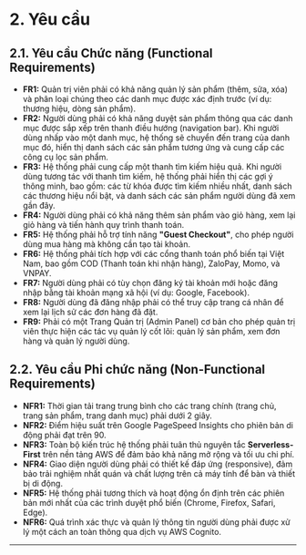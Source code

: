 # 2. Yêu cầu

## 2.1. Yêu cầu Chức năng (Functional Requirements)

*   **FR1:** Quản trị viên phải có khả năng quản lý sản phẩm (thêm, sửa, xóa) và phân loại chúng theo các danh mục được xác định trước (ví dụ: thương hiệu, dòng sản phẩm).
*   **FR2:** Người dùng phải có khả năng duyệt sản phẩm thông qua các danh mục được sắp xếp trên thanh điều hướng (navigation bar). Khi người dùng nhấp vào một danh mục, hệ thống sẽ chuyển đến trang của danh mục đó, hiển thị danh sách các sản phẩm tương ứng và cung cấp các công cụ lọc sản phẩm.
*   **FR3:** Hệ thống phải cung cấp một thanh tìm kiếm hiệu quả. Khi người dùng tương tác với thanh tìm kiếm, hệ thống phải hiển thị các gợi ý thông minh, bao gồm: các từ khóa được tìm kiếm nhiều nhất, danh sách các thương hiệu nổi bật, và danh sách các sản phẩm người dùng đã xem gần đây.
*   **FR4:** Người dùng phải có khả năng thêm sản phẩm vào giỏ hàng, xem lại giỏ hàng và tiến hành quy trình thanh toán.
*   **FR5:** Hệ thống phải hỗ trợ tính năng **"Guest Checkout"**, cho phép người dùng mua hàng mà không cần tạo tài khoản.
*   **FR6:** Hệ thống phải tích hợp với các cổng thanh toán phổ biến tại Việt Nam, bao gồm COD (Thanh toán khi nhận hàng), ZaloPay, Momo, và VNPAY.
*   **FR7:** Người dùng phải có tùy chọn đăng ký tài khoản mới hoặc đăng nhập bằng tài khoản mạng xã hội (ví dụ: Google, Facebook).
*   **FR8:** Người dùng đã đăng nhập phải có thể truy cập trang cá nhân để xem lại lịch sử các đơn hàng đã đặt.
*   **FR9:** Phải có một Trang Quản trị (Admin Panel) cơ bản cho phép quản trị viên thực hiện các tác vụ quản lý cốt lõi: quản lý sản phẩm, xem đơn hàng và quản lý người dùng.

## 2.2. Yêu cầu Phi chức năng (Non-Functional Requirements)

*   **NFR1:** Thời gian tải trang trung bình cho các trang chính (trang chủ, trang sản phẩm, trang danh mục) phải dưới 2 giây.
*   **NFR2:** Điểm hiệu suất trên Google PageSpeed Insights cho phiên bản di động phải đạt trên 90.
*   **NFR3:** Toàn bộ kiến trúc hệ thống phải tuân thủ nguyên tắc **Serverless-First** trên nền tảng AWS để đảm bảo khả năng mở rộng và tối ưu chi phí.
*   **NFR4:** Giao diện người dùng phải có thiết kế đáp ứng (responsive), đảm bảo trải nghiệm nhất quán và chất lượng trên cả máy tính để bàn và thiết bị di động.
*   **NFR5:** Hệ thống phải tương thích và hoạt động ổn định trên các phiên bản mới nhất của các trình duyệt phổ biến (Chrome, Firefox, Safari, Edge).
*   **NFR6:** Quá trình xác thực và quản lý thông tin người dùng phải được xử lý một cách an toàn thông qua dịch vụ AWS Cognito.

---